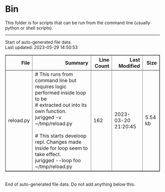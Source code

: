 # Bin

This folder is for scripts that can be run from the command line (usually python or shell scripts).


---
Start of auto-generated file data.<br/>Last updated: 2023-05-29 14:50:53

<table border="1" class="dataframe">
  <thead>
    <tr style="text-align: right;">
      <th>File</th>
      <th>Summary</th>
      <th>Line Count</th>
      <th>Last Modified</th>
      <th>Size</th>
    </tr>
  </thead>
  <tbody>
    <tr>
      <td>reload.py</td>
      <td># This runs from command line but requires logic performed inside loop to be<br/># extracted out into its own function.<br/>jurigged -v ~/tmp/reload.py<br/><br/># This starts develoop repl. Changes made inside for loop seem to take effect.<br/>jurigged --loop foo ~/tmp/reload.py</td>
      <td>162</td>
      <td>2023-03-20 21:20:45</td>
      <td>5.54 kb</td>
    </tr>
  </tbody>
</table>
<br/>End of auto-generated file data. Do not add anything below this.

